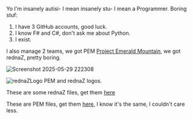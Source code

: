 Yo I'm insanely autisi- I mean insanely stu- I mean a Programmer.
Boring stuf:
1. I have 3 GitHub accounts, good luck.
3. I know F# and C#, don't ask me about Python.
4. I exist.

I also manage 2 teams, we got PEM [Project Emerald Mountain](https://project-emerald-mountain.vercel.app), we got rednaZ, pretty boring.


![Screenshot 2025-05-29 222308](https://github.com/user-attachments/assets/60b0719b-e148-4c83-a298-4927f01fb126)


![rednaZLogo](https://github.com/user-attachments/assets/98004f62-bb3c-4e54-98b5-5eccdeba4ba9)
PEM and rednaZ logos.

These are some rednaZ files, get them [here](https://www.mediafire.com/folder/m23c8n5qhgou6/PEM.dev)

These are PEM files, get them [here](https://www.mediafire.com/folder/m23c8n5qhgou6/PEM.dev), I know it's the same, I couldn't care less.
